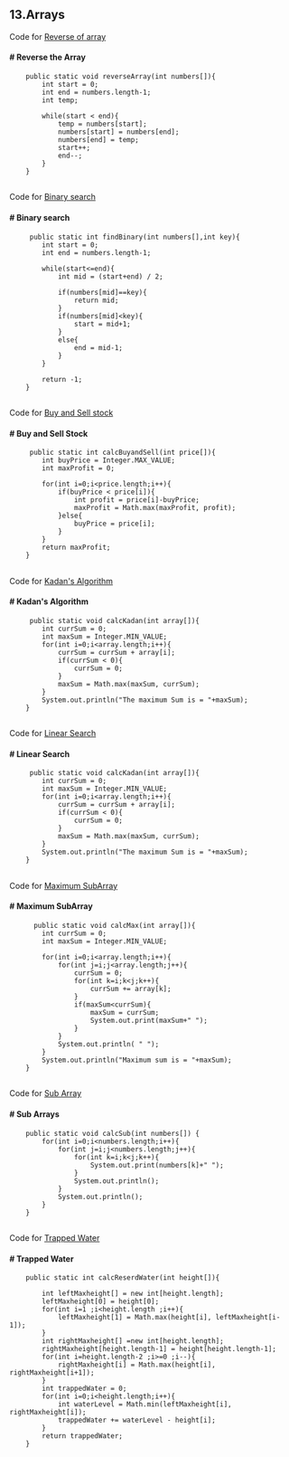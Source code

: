 ## 13.Arrays
Code for 
[Reverse of array ](https://github.com/Anjeelchaudhary/JavaCode/blob/master/13.Arrays/Reverse.java)

#### # Reverse the Array

```
    public static void reverseArray(int numbers[]){
        int start = 0;
        int end = numbers.length-1;
        int temp;

        while(start < end){
            temp = numbers[start];
            numbers[start] = numbers[end];
            numbers[end] = temp;
            start++;
            end--;
        }
    }
```
##
Code for 
[Binary search ](https://github.com/Anjeelchaudhary/JavaCode/blob/master/13.Arrays/BinarySearch.java)

#### # Binary search

```
     public static int findBinary(int numbers[],int key){
        int start = 0;
        int end = numbers.length-1;

        while(start<=end){
            int mid = (start+end) / 2;

            if(numbers[mid]==key){
                return mid;
            }
            if(numbers[mid]<key){
                start = mid+1;
            }
            else{
                end = mid-1;
            }
        }

        return -1;
    }
```
##
Code for 
[Buy and Sell stock ](https://github.com/Anjeelchaudhary/JavaCode/blob/master/13.Arrays/BuyAndSellStock.java)

#### # Buy and Sell Stock 

```
     public static int calcBuyandSell(int price[]){
        int buyPrice = Integer.MAX_VALUE;
        int maxProfit = 0;

        for(int i=0;i<price.length;i++){
            if(buyPrice < price[i]){
                int profit = price[i]-buyPrice;
                maxProfit = Math.max(maxProfit, profit);
            }else{
                buyPrice = price[i];
            }
        }
        return maxProfit;
    }
```
##
Code for 
[Kadan's Algorithm](https://github.com/Anjeelchaudhary/JavaCode/blob/master/13.Arrays/Kadan.java)

#### # Kadan's Algorithm

```
     public static void calcKadan(int array[]){
        int currSum = 0;
        int maxSum = Integer.MIN_VALUE;
        for(int i=0;i<array.length;i++){
            currSum = currSum + array[i];
            if(currSum < 0){
                currSum = 0;
            }
            maxSum = Math.max(maxSum, currSum);
        }
        System.out.println("The maximum Sum is = "+maxSum);
    }
```
##
Code for 
[Linear Search](https://github.com/Anjeelchaudhary/JavaCode/blob/master/13.Arrays/LinearSearch.java)

#### # Linear Search

```
     public static void calcKadan(int array[]){
        int currSum = 0;
        int maxSum = Integer.MIN_VALUE;
        for(int i=0;i<array.length;i++){
            currSum = currSum + array[i];
            if(currSum < 0){
                currSum = 0;
            }
            maxSum = Math.max(maxSum, currSum);
        }
        System.out.println("The maximum Sum is = "+maxSum);
    }
```
##
Code for 
[Maximum SubArray](https://github.com/Anjeelchaudhary/JavaCode/blob/master/13.Arrays/MaxSubArray.java)

#### # Maximum SubArray

```
      public static void calcMax(int array[]){
        int currSum = 0;
        int maxSum = Integer.MIN_VALUE;

        for(int i=0;i<array.length;i++){
            for(int j=i;j<array.length;j++){
                currSum = 0;
                for(int k=i;k<j;k++){
                    currSum += array[k];
                } 
                if(maxSum<currSum){
                    maxSum = currSum;
                    System.out.print(maxSum+" ");
                }
            }
            System.out.println( " ");
        }
        System.out.println("Maximum sum is = "+maxSum);
    }
```
##
Code for 
[Sub Array](https://github.com/Anjeelchaudhary/JavaCode/blob/master/13.Arrays/SubArrays.java)

#### # Sub Arrays

```
    public static void calcSub(int numbers[]) {
        for(int i=0;i<numbers.length;i++){
            for(int j=i;j<numbers.length;j++){
                for(int k=i;k<j;k++){
                    System.out.print(numbers[k]+" ");
                }
                System.out.println();
            }
            System.out.println();
        }
    }
```
##
Code for 
[Trapped Water](https://github.com/Anjeelchaudhary/JavaCode/blob/master/13.Arrays/TrappedWater.java)

#### # Trapped Water

```
    public static int calcReserdWater(int height[]){

        int leftMaxheight[] = new int[height.length];
        leftMaxheight[0] = height[0];
        for(int i=1 ;i<height.length ;i++){
            leftMaxheight[1] = Math.max(height[i], leftMaxheight[i-1]);
        }
        int rightMaxheight[] =new int[height.length];
        rightMaxheight[height.length-1] = height[height.length-1];
        for(int i=height.length-2 ;i>=0 ;i--){
            rightMaxheight[i] = Math.max(height[i], rightMaxheight[i+1]);
        }
        int trappedWater = 0;
        for(int i=0;i<height.length;i++){
            int waterLevel = Math.min(leftMaxheight[i], rightMaxheight[i]);
            trappedWater += waterLevel - height[i];
        }
        return trappedWater;
    }
``` 